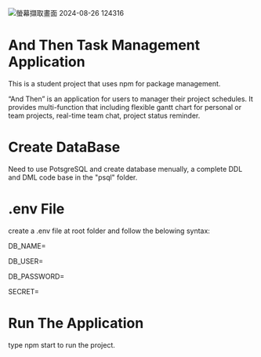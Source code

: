 ![螢幕擷取畫面 2024-08-26 124316](https://github.com/user-attachments/assets/64df9cb9-43e1-443a-a4a5-8103358f02e2)

# And Then Task Management Application

This is a student project that uses npm for package management.

“And Then” is an application for users to manager their project schedules.
It provides multi-function that including flexible gantt chart for personal or team projects, real-time team chat, project status reminder.

# Create DataBase
Need to use PotsgreSQL and create database menually, a complete DDL and DML code base in the "psql" folder.

# .env File
create a .env file at root folder and follow the belowing syntax:

DB_NAME=

DB_USER=

DB_PASSWORD=

SECRET=

# Run The Application
type npm start to run the project.
